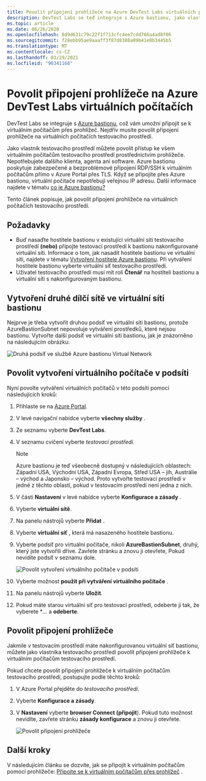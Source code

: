```yaml
---
title: Povolit připojení prohlížeče na Azure DevTest Labs virtuálních počítačích
description: DevTest Labs se teď integruje s Azure bastionu, jako vlastník testovacího prostředí, můžete povolit přístup ke všem virtuálním počítačům testovacího prostředí prostřednictvím prohlížeče.
ms.topic: article
ms.date: 06/26/2020
ms.openlocfilehash: 6d9d631c79c22f1f713cfc4ee7cdd766a4ad8f06
ms.sourcegitcommit: f28ebb95ae9aaaff3f87d8388a09b41e0b3445b5
ms.translationtype: MT
ms.contentlocale: cs-CZ
ms.lasthandoff: 03/29/2021
ms.locfileid: "96341168"
---
```

# <a name="enable-browser-connection-on-azure-devtest-labs-virtual-machines"></a>Povolit připojení prohlížeče na Azure DevTest Labs virtuálních počítačích 
DevTest Labs se integruje s [Azure bastionu](../bastion/index.yml), což vám umožní připojit se k virtuálním počítačům přes prohlížeč. Nejdřív musíte povolit připojení prohlížeče na virtuálních počítačích testovacího prostředí.

Jako vlastník testovacího prostředí můžete povolit přístup ke všem virtuálním počítačům testovacího prostředí prostřednictvím prohlížeče. Nepotřebujete dalšího klienta, agenta ani software. Azure bastionu poskytuje zabezpečené a bezproblémové připojení RDP/SSH k virtuálním počítačům přímo v Azure Portal přes TLS. Když se připojíte přes Azure bastionu, virtuální počítače nepotřebují veřejnou IP adresu. Další informace najdete v tématu [co je Azure bastionu?](../bastion/bastion-overview.md)


Tento článek popisuje, jak povolit připojení prohlížeče na virtuálních počítačích testovacího prostředí.

## <a name="prerequisites"></a>Požadavky 
- Buď nasaďte hostitele bastionu v existující virtuální síti testovacího prostředí **(nebo)** připojte testovací prostředí k bastionu nakonfigurované virtuální síti.
Informace o tom, jak nasadit hostitele bastionu ve virtuální síti, najdete v tématu  [Vytvoření hostitele Azure bastionu](../bastion/tutorial-create-host-portal.md). Při vytváření hostitele bastionu vyberte virtuální síť testovacího prostředí. 
- Uživatel testovacího prostředí musí mít roli **Čtenář** na hostiteli bastionu a virtuální síti s nakonfigurovaným bastionu. 

## <a name="create-a-second-sub-net-in-the-bastion-virtual-network"></a>Vytvoření druhé dílčí sítě ve virtuální síti bastionu
Nejprve je třeba vytvořit druhou podsíť ve virtuální síti bastionu, protože AzureBastionSubnet nepovoluje vytváření prostředků, které nejsou bastionu. Vytvořte další podsíť ve virtuální síti bastionu, jak je znázorněno na následujícím obrázku:

![Druhá podsíť ve službě Azure bastionu Virtual Network](./media/connect-virtual-machine-through-browser/second-subnet.png)

## <a name="enable-vm-creation-in-the-subnet"></a>Povolit vytvoření virtuálního počítače v podsíti
Nyní povolte vytváření virtuálních počítačů v této podsíti pomocí následujících kroků: 

1. Přihlaste se na [Azure Portal](https://portal.azure.com).
1. V levé navigační nabídce vyberte **všechny služby** . 
1. Ze seznamu vyberte **DevTest Labs**. 
1. V seznamu cvičení vyberte *testovací prostředí*. 

    > [!NOTE]
    > Azure bastionu je teď všeobecně dostupný v následujících oblastech: Západní USA, Východní USA, Západní Evropa, Střed USA – jih, Austrálie – východ a Japonsko – východ. Proto vytvořte testovací prostředí v jedné z těchto oblastí, pokud v testovacím prostředí není jedna z nich. 
    
1. V části **Nastavení** v levé nabídce vyberte **Konfigurace a zásady** . 
1. Vyberte **virtuální sítě**.
1. Na panelu nástrojů vyberte **Přidat** . 
1. Vyberte **virtuální síť** , která má nasazeného hostitele bastionu. 
1. Vyberte podsíť pro virtuální počítače, nikoli **AzureBastionSubnet**, druhý, který jste vytvořili dříve. Zavřete stránku a znovu ji otevřete, Pokud nevidíte podsíť v seznamu dole. 

    ![Povolit vytvoření virtuálního počítače v podsíti](./media/connect-virtual-machine-through-browser/enable-vm-creation-subnet.png)
1. Vyberte možnost **použít při vytváření virtuálního počítače** . 
1. Na panelu nástrojů vyberte **Uložit**. 
1. Pokud máte starou virtuální síť pro testovací prostředí, odeberte ji tak, že vyberete **...*  a **odeberte**. 

## <a name="enable-browser-connection"></a>Povolit připojení prohlížeče 

Jakmile v testovacím prostředí máte nakonfigurovanou virtuální síť bastionu, můžete jako vlastníka testovacího prostředí povolit připojení prohlížeče k virtuálním počítačům testovacího prostředí.

Pokud chcete povolit připojení prohlížeče k virtuálním počítačům testovacího prostředí, postupujte podle těchto kroků:

1. V Azure Portal přejděte do *testovacího prostředí*.
1. Vyberte **Konfigurace a zásady**.
1. V **Nastavení** vyberte **browser Connect (připojit**). Pokud tuto možnost nevidíte, zavřete stránku **zásady konfigurace** a znovu ji otevřete. 

    ![Povolit připojení prohlížeče](./media/enable-browser-connection-lab-virtual-machines/browser-connect.png)

## <a name="next-steps"></a>Další kroky
V následujícím článku se dozvíte, jak se připojit k virtuálním počítačům pomocí prohlížeče: [Připojte se k virtuálním počítačům přes prohlížeč](connect-virtual-machine-through-browser.md) .